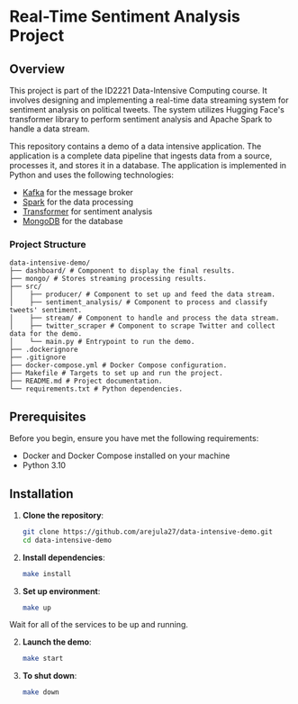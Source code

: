 # Real-Time Sentiment Analysis Project

## Overview
This project is part of the ID2221 Data-Intensive Computing course. It involves designing and implementing a real-time data streaming system for sentiment analysis on political tweets. The system utilizes Hugging Face's transformer library to perform sentiment analysis and Apache Spark to handle a data stream.

This repository contains a demo of a data intensive application. The application is a complete data pipeline that ingests data from a source, processes it, and stores it in a database. The application is implemented in Python and uses the following technologies:
- [Kafka](https://kafka.apache.org/) for the message broker
- [Spark](https://spark.apache.org/) for the data processing
- [Transformer](https://huggingface.co/docs/transformers/en/index) for sentiment analysis
- [MongoDB](https://www.mongodb.com/) for the database

### Project Structure

```
data-intensive-demo/  
├── dashboard/ # Component to display the final results.  
├── mongo/ # Stores streaming processing results. 
├── src/
│    ├── producer/ # Component to set up and feed the data stream.
│    ├── sentiment_analysis/ # Component to process and classify tweets' sentiment.
│    ├── stream/ # Component to handle and process the data stream.
│    ├── twitter_scraper # Component to scrape Twitter and collect data for the demo.
│    └── main.py # Entrypoint to run the demo.
├── .dockerignore
├── .gitignore
├── docker-compose.yml # Docker Compose configuration.
├── Makefile # Targets to set up and run the project.
├── README.md # Project documentation. 
└── requirements.txt # Python dependencies.
```

## Prerequisites

Before you begin, ensure you have met the following requirements:
- Docker and Docker Compose installed on your machine
- Python 3.10

## Installation

1. **Clone the repository**:
   ```sh
   git clone https://github.com/arejula27/data-intensive-demo.git
   cd data-intensive-demo
   ```

2. **Install dependencies**:
    ```sh
   make install
   ```

3. **Set up environment**:
    ```sh
   make up
   ```

Wait for all of the services to be up and running. 

2. **Launch the demo**:
    ```sh
   make start
   ```

2. **To shut down**:
    ```sh
   make down
   ```